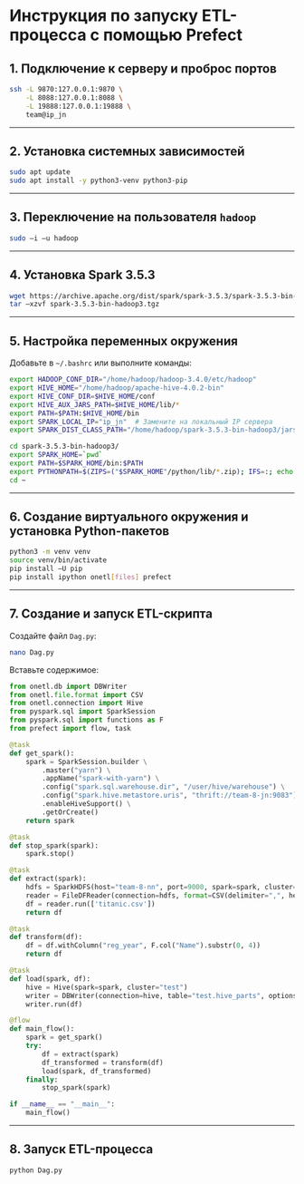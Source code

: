 # Инструкция по запуску ETL-процесса с помощью Prefect


## 1. Подключение к серверу и проброс портов
```bash
ssh -L 9870:127.0.0.1:9870 \
    -L 8088:127.0.0.1:8088 \
    -L 19888:127.0.0.1:19888 \
    team@ip_jn
```

---

## 2. Установка системных зависимостей
```bash
sudo apt update
sudo apt install -y python3-venv python3-pip
```

---

## 3. Переключение на пользователя `hadoop`
```bash
sudo –i –u hadoop
```

---

## 4. Установка Spark 3.5.3
```bash
wget https://archive.apache.org/dist/spark/spark-3.5.3/spark-3.5.3-bin-hadoop3.tgz
tar –xzvf spark-3.5.3-bin-hadoop3.tgz
```

---

## 5. Настройка переменных окружения
Добавьте в `~/.bashrc` или выполните команды:
```bash
export HADOOP_CONF_DIR="/home/hadoop/hadoop-3.4.0/etc/hadoop"
export HIVE_HOME="/home/hadoop/apache-hive-4.0.2-bin"
export HIVE_CONF_DIR=$HIVE_HOME/conf
export HIVE_AUX_JARS_PATH=$HIVE_HOME/lib/*
export PATH=$PATH:$HIVE_HOME/bin
export SPARK_LOCAL_IP="ip_jn"  # Замените на локальный IP сервера
export SPARK_DIST_CLASS_PATH="/home/hadoop/spark-3.5.3-bin-hadoop3/jars/*:/home/hadoop/hadoop-3.4.0/etc/hadoop:/home/hadoop/hadoop-3.4.0/share/hadoop/common/lib/*:/home/hadoop/hadoop-3.4.0/share/hadoop/common/*:/home/hadoop/hadoop-3.4.0/share/hadoop/hdfs:/home/hadoop/hadoop-3.4.0/share/hadoop/hdfs/lib/*:/home/hadoop/hadoop-3.4.0/share/hadoop/hdfs/*:/home/hadoop/hadoop-3.4.0/share/hadoop/mapreduce/*:/home/hadoop/hadoop-3.4.0/share/hadoop/yarn:/home/hadoop/hadoop-3.4.0/share/hadoop/yarn/lib/*:/home/hadoop/hadoop-3.4.0/share/hadoop/yarn/*:/home/hadoop/apache-hive-4.0.0-alpha-2-bin/lib/*"

cd spark-3.5.3-bin-hadoop3/
export SPARK_HOME=`pwd`
export PATH=$SPARK_HOME/bin:$PATH
export PYTHONPATH=$(ZIPS=("$SPARK_HOME"/python/lib/*.zip); IFS=:; echo "${ZIPS[*]}")$PYTHONPATH
cd ~
```

---

## 6. Создание виртуального окружения и установка Python-пакетов
```bash
python3 -m venv venv
source venv/bin/activate
pip install –U pip
pip install ipython onetl[files] prefect
```

---

## 7. Создание и запуск ETL-скрипта
Создайте файл `Dag.py`:
```bash
nano Dag.py
```

Вставьте содержимое:
```python
from onetl.db import DBWriter
from onetl.file.format import CSV
from onetl.connection import Hive
from pyspark.sql import SparkSession
from pyspark.sql import functions as F
from prefect import flow, task

@task
def get_spark():
    spark = SparkSession.builder \
        .master("yarn") \
        .appName("spark-with-yarn") \
        .config("spark.sql.warehouse.dir", "/user/hive/warehouse") \
        .config("spark.hive.metastore.uris", "thrift://team-8-jn:9083") \
        .enableHiveSupport() \
        .getOrCreate()
    return spark

@task
def stop_spark(spark):
    spark.stop()

@task
def extract(spark):
    hdfs = SparkHDFS(host="team-8-nn", port=9000, spark=spark, cluster="test")
    reader = FileDFReader(connection=hdfs, format=CSV(delimiter=",", header=True), source_path="/input")
    df = reader.run(['titanic.csv'])
    return df

@task
def transform(df):
    df = df.withColumn("reg_year", F.col("Name").substr(0, 4))
    return df

@task
def load(spark, df):
    hive = Hive(spark=spark, cluster="test")
    writer = DBWriter(connection=hive, table="test.hive_parts", options={"if_exists": "replace_entire_table", "partitionBy": "reg_year"})
    writer.run(df)

@flow
def main_flow():
    spark = get_spark()
    try:
        df = extract(spark)
        df_transformed = transform(df)
        load(spark, df_transformed)
    finally:
        stop_spark(spark)

if __name__ == "__main__":
    main_flow()
```

---

## 8. Запуск ETL-процесса
```bash
python Dag.py
```

